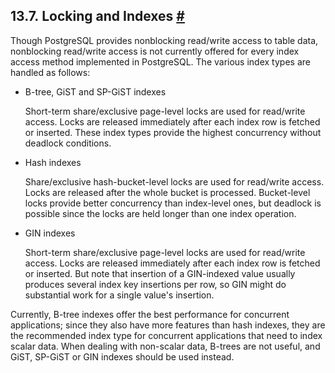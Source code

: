 ## 13.7. Locking and Indexes [#](#LOCKING-INDEXES)

Though PostgreSQL provides nonblocking read/write access to table data, nonblocking read/write access is not currently offered for every index access method implemented in PostgreSQL. The various index types are handled as follows:

* B-tree, GiST and SP-GiST indexes

    Short-term share/exclusive page-level locks are used for read/write access. Locks are released immediately after each index row is fetched or inserted. These index types provide the highest concurrency without deadlock conditions.

* Hash indexes

    Share/exclusive hash-bucket-level locks are used for read/write access. Locks are released after the whole bucket is processed. Bucket-level locks provide better concurrency than index-level ones, but deadlock is possible since the locks are held longer than one index operation.

* GIN indexes

    Short-term share/exclusive page-level locks are used for read/write access. Locks are released immediately after each index row is fetched or inserted. But note that insertion of a GIN-indexed value usually produces several index key insertions per row, so GIN might do substantial work for a single value's insertion.

Currently, B-tree indexes offer the best performance for concurrent applications; since they also have more features than hash indexes, they are the recommended index type for concurrent applications that need to index scalar data. When dealing with non-scalar data, B-trees are not useful, and GiST, SP-GiST or GIN indexes should be used instead.